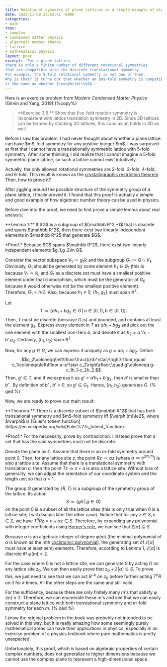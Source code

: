 ```yaml
---
title: Rotational symmetry of plane lattices as a simple example of algebraic number theory
date: 2023-11-09 23:53:41 -0800
categories:
- math
tags:
- complex
- condensed matter physics
- algebraic number theory
- lattice
- mathematical physics
layout: post
excerpt: 'For a plane lattice,
there is only a finite number of different rotational symmetries
that are compatible with the discrete translational symmetry.
For example, the 5-fold rotational symmetry is not one of them.
Why is that? It turns out that whether an $m$-fold symmetry is compatible with translational symmetry
is the same as whether $\varphi(m)\le2$.'
---
```


Here is an exercise problem from *Modern Condensed Matter Physics* (Girvin and Yang, 2019):{%copy%}

<blockquote>
**Exercise 3.9.**
Show that five-fold rotation symmetry is inconsistent with lattice translation symmetry in 2D.
Since 3D lattices can be formed by stacking 2D lattices, this conclusion holds in 3D as well.
</blockquote>

<p class="no-indent">
Before I saw this problem, I had never thought about
whether a plane lattice can have $m$-fold symmetry for any positive integer $m$.
I was surprised at first that I cannot have a translationally symmetric lattice with 5-fold symmetry.
After some thinking, I did realize that I cannot imagine a 5-fold symmetric plane lattice,
so such a lattice cannot exist intuitively.
</p>

Actually, the only allowed rotational symmetries are 2-fold, 3-fold, 4-fold, and 6-fold.
This result is known as the
[crystallographic restriction theorem](https://en.wikipedia.org/wiki/Crystallographic_restriction_theorem).
Then, how to prove it?

After jiggling around the possible structure of the symmetry group of a plane lattice,
I finally proved it.
I found that this proof is actually a simple and good example of how algebraic number theory can be used in physics.

Before dive into the proof, we need to first prove a simple lemma about real analysis:

<p class="no-indent">
**Lemma 1.**
If $G$ is a subgroup of $(\mathbb R^2,+)$ that is discrete and spans $\mathbb R^2$,
then there exist two linearly independent elements in $\mathbb R^2$ that generate $G$.
</p>

<p class="no-indent">
*Proof.*
Because $G$ spans $\mathbb R^2$, there exist two linearly independent elements $g_1,g_2\in G$.
</p>

Consider the vector subspace $V_1\coloneqq g_1\mathbb R$ and the subgroup $G_1\coloneqq G\cap V_1$.
Obviously, $G_1$ should be generated by some element $h_1\in G_1$
(this is because $V_1\simeq\mathbb R$,
and $G_1$ as a discrete set must have a smallest positive element under that isomorphism,
which must be the generator of $G_0$ because it would otherwise not be the smallest positive element).
Therefore, $G_1=h_1\mathbb Z$.
Also, because $h_1\ne0$, $\left\{h_1,g_2\right\}$ must span $\mathbb R^2$.

Let
$$T\coloneqq\left\{ah_1+bg_2\in G\,\middle|\,a\in\left[0,1\right),b\in\left[0,1\right]\right\}.$$
Then, $T$ must be discrete (because $G$ is) and bounded, and contains at least the element $g_2$.
Express every element in $T$ as $ah_1+bg_2$ and pick out the one element with the smallest non-zero $b$,
and denote it as $h_2=a^\star h_1+b^\star g_2$.
Certainly, $\left\{h_1,h_2\right\}$ span $\mathbb R^2$.

Now, for any $g\in G$, we can express it uniquely as $g=ah_1+bg_2$.
Define
$$c_2\coloneqq\left\lfloor\frac{b}{b^\star}\right\rfloor,\quad
c_1\coloneqq\left\lfloor a-a^\star c_2\right\rfloor,\quad
g'\coloneqq g-c_1h_1-c_2h_2.$$
Then, $g'\in T$, and if we express it as $g'=a'h_1+b'g_2$, then $b'$ is smaller than $b^\star$.
By definition of $b^\star$, $b'=0$, so $g'\in G_1$.
Hence, $\left\{h_1,h_2\right\}$ generates $G$. {% qed %}

Now, we are ready to prove our main result:

<p class="no-indent">
**Theorem.**
There is a discrete subset of $\mathbb R^2$ that has both translational symmetry
and $m$-fold symmetry iff $\varphi(m)\le2$, where $\varphi$ is
[Euler's totient function](https://en.wikipedia.org/wiki/Euler%27s_totient_function).
</p>

<p class="no-indent">
*Proof.*
For the neccessity, prove by contradiction.
I instead prove that a set that has the said symmetries must not be discrete.
</p>

Denote the plane as $\mathbb C$.
Assume that there is an $m$-fold symmetry around point $0$.
Then, for any lattice site $z$, the point $Rz\coloneqq\alpha z$
(where $\alpha\coloneqq\mathrm e^{2\pi\mathrm i/m}$) is also a lattice site.
Assume that there is a translational symmetry with translation $a$,
then the point $Tz\coloneqq z+a$ is also a lattice site.
Without loss of generality, we can adjust
the orientation of our coordinate system and the length unit so that $a=1$.

The group $G$ generated by $\{R,T\}$ is a subgroup of the symmetry group of the lattice.
Its action
$$S\coloneqq\left\{g0\,\middle|\,g\in G\right\}$$
on the point $0$ is a subset of all the lattice sites
(this is only true when $0$ is a lattice site;
I will discuss later the other case).
Notice that for any $z\in S,n\in\mathbb Z$,
we have $T^nRz=n+\alpha z\in S$.
Therefore, by expanding any polynomial with integer coefficients using
[Horner's rule](https://en.wikipedia.org/wiki/Horner%27s_method),
we can see that $\mathbb Z[\alpha]\subseteq S$.

Because $\alpha$ is an algebraic integer of degree $\varphi(m)$
(the minimal polynomial of $\alpha$ is known as the $m$th
[cyclotomic polynomial](https://en.wikipedia.org/wiki/Cyclotomic_polynomial)),
the generating set of $\mathbb Z[\alpha]$ must have at least $\varphi(m)$ elements.
Therefore, according to Lemma 1, $\mathbb Z[\alpha]$ is discrete iff $\varphi(m)\le2$.

For the case where $0$ is not a lattice site,
we can generate $S$ by acting $G$ on any lattice site $z_0$.
We can then easily prove that $z_0+\mathbb Z[\alpha]\subseteq S$.
To prove this, we just need to see that we can act $R^{-k}$ on $z_0$
before further acting $T^nR$ on it for $k$ times.
All the other steps are the same and still valid.

For the sufficiency, because there are only finitely many $m$'s
that satisfy $\varphi\!\left(m\right)\le2$.
Therefore, we can enumerate these $m$'s and see that we can easily construct a plane lattice
with both translational symmetry and $m$-fold symmetry for each $m$. {% qed %}

I know the original problem in the book was probably not intended to be solved in this way,
but it is really amazing how some seemingly purely mathematical areas
can have their applications in physics, especially in an exercise problem of a physics textbook
where pure mathematics is pretty unexpected.

Unfortunately, this proof, which is based on algebraic properties of certain complex numbers,
does not generalize to higher dimensions
because we cannot use the complex plane to represent a high-dimensional space.
